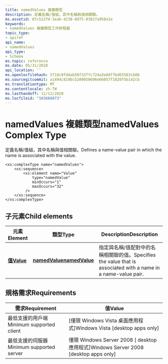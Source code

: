 ```yaml
---
title: namedValues 複雜類型
description: 定義名稱/值組，其中名稱與值相關聯。
ms.assetid: 07c512fd-3eab-4238-8d75-83827a958a1e
keywords:
- namedValues 複雜類型工作排程器
topic_type:
- apiref
api_name:
- namedValues
api_type:
- Schema
ms.topic: reference
ms.date: 05/31/2018
api_location: ''
ms.openlocfilehash: 5f18c9fddab58f33ffc724a3e8df7bd65583cb88
ms.sourcegitcommit: a1494c819bc5200050696e66057f1020f5b142cb
ms.translationtype: MT
ms.contentlocale: zh-TW
ms.lasthandoff: 12/12/2020
ms.locfileid: "103686073"
---
```

# <a name="namedvalues-complex-type"></a><span data-ttu-id="5cbb8-104">namedValues 複雜類型</span><span class="sxs-lookup"><span data-stu-id="5cbb8-104">namedValues Complex Type</span></span>

<span data-ttu-id="5cbb8-105">定義名稱/值組，其中名稱與值相關聯。</span><span class="sxs-lookup"><span data-stu-id="5cbb8-105">Defines a name-value pair in which the name is associated with the value.</span></span>

``` syntax
<xs:complexType name="namedValues">
    <xs:sequence>
        <xs:element name="Value"
            type="namedValue"
            minOccurs="1"
            maxOccurs="32"
         />
    </xs:sequence>
</xs:complexType>
```

## <a name="child-elements"></a><span data-ttu-id="5cbb8-106">子元素</span><span class="sxs-lookup"><span data-stu-id="5cbb8-106">Child elements</span></span>



| <span data-ttu-id="5cbb8-107">元素</span><span class="sxs-lookup"><span data-stu-id="5cbb8-107">Element</span></span>                                                        | <span data-ttu-id="5cbb8-108">類型</span><span class="sxs-lookup"><span data-stu-id="5cbb8-108">Type</span></span>                                                | <span data-ttu-id="5cbb8-109">Description</span><span class="sxs-lookup"><span data-stu-id="5cbb8-109">Description</span></span>                                                                         |
|----------------------------------------------------------------|-----------------------------------------------------|-------------------------------------------------------------------------------------|
| [<span data-ttu-id="5cbb8-110">**值**</span><span class="sxs-lookup"><span data-stu-id="5cbb8-110">**Value**</span></span>](taskschedulerschema-value-namedvalues-element.md) | [<span data-ttu-id="5cbb8-111">**namedValue**</span><span class="sxs-lookup"><span data-stu-id="5cbb8-111">**namedValue**</span></span>](schema-namedvalue-complextype.md) | <span data-ttu-id="5cbb8-112">指定與名稱/值配對中的名稱相關聯的值。</span><span class="sxs-lookup"><span data-stu-id="5cbb8-112">Specifies the value that is associated with a name in a name-value pair.</span></span><br/> |



## <a name="requirements"></a><span data-ttu-id="5cbb8-113">規格需求</span><span class="sxs-lookup"><span data-stu-id="5cbb8-113">Requirements</span></span>



| <span data-ttu-id="5cbb8-114">需求</span><span class="sxs-lookup"><span data-stu-id="5cbb8-114">Requirement</span></span> | <span data-ttu-id="5cbb8-115">值</span><span class="sxs-lookup"><span data-stu-id="5cbb8-115">Value</span></span> |
|-------------------------------------|------------------------------------------------------|
| <span data-ttu-id="5cbb8-116">最低支援的用戶端</span><span class="sxs-lookup"><span data-stu-id="5cbb8-116">Minimum supported client</span></span><br/> | <span data-ttu-id="5cbb8-117">\[僅限 Windows Vista 桌面應用程式\]</span><span class="sxs-lookup"><span data-stu-id="5cbb8-117">Windows Vista \[desktop apps only\]</span></span><br/>       |
| <span data-ttu-id="5cbb8-118">最低支援的伺服器</span><span class="sxs-lookup"><span data-stu-id="5cbb8-118">Minimum supported server</span></span><br/> | <span data-ttu-id="5cbb8-119">僅限 Windows Server 2008 \[ desktop 應用程式\]</span><span class="sxs-lookup"><span data-stu-id="5cbb8-119">Windows Server 2008 \[desktop apps only\]</span></span><br/> |



 

 





